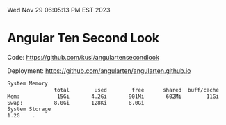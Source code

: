 Wed Nov 29 06:05:13 PM EST 2023

# Angular Ten Second Look

Code: https://github.com/kusl/angulartensecondlook

Deployment: https://github.com/angularten/angularten.github.io

```bash
System Memory
               total        used        free      shared  buff/cache   available
Mem:            15Gi       4.2Gi       901Mi       602Mi        11Gi        11Gi
Swap:          8.0Gi       128Ki       8.0Gi
System Storage
1.2G	.
```
```bash
